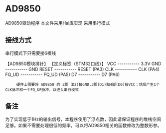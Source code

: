 # AD9850
AD9850驱动程序
本文件采用Hal库实现
采用串行模式
## 接线方式
串行模式下只需要接6根线

   【AD9850模块排针】 【定义标签（STM32口线）】
        VCC ----------- 3.3V
        GND ----------- GND
      RESET ----------- RESET  (PA3)
        CLK ----------- CLK   (PA4)
      FQ_UD ----------- FQ_UD  (PA5)
         D7 ----------- D7  (PA6)

         硬件上需要将 AD9850 的 2脚（D2)接GND,3脚(D1)和4脚(D0)接VCC；然后产生1个CLK脉冲和一个FQ_UP脉冲，以进入串行模式

## 备注
为了实现低于1Hz的输出信号，本程序使用了浮点数，因此请保证程序的堆栈空间足够。如果不需要处理很低的频率，可以将AD9850相关的函数修改为整数形参。
